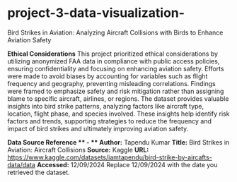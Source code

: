 # project-3-data-visualization-
Bird Strikes in Aviation: Analyzing Aircraft Collisions with Birds to Enhance Aviation Safety


**Ethical Considerations**
This project prioritized ethical considerations by utilizing anonymized FAA data in compliance with public access policies, ensuring confidentiality and focusing on enhancing aviation safety. Efforts were made to avoid biases by accounting for variables such as flight frequency and geography, preventing misleading correlations. Findings were framed to emphasize safety and risk mitigation rather than assigning blame to specific aircraft, airlines, or regions. The dataset provides valuable insights into bird strike patterns, analyzing factors like aircraft type, location, flight phase, and species involved. These insights help identify risk factors and trends, supporting strategies to reduce the frequency and impact of bird strikes and ultimately improving aviation safety.

**Data Source Reference ** - 
** Author:** Tapendu Kumar
**Title:** Bird Strikes in Aviation: Aircraft Collisions
**Source:** Kaggle
**URL:** https://www.kaggle.com/datasets/iamtapendu/bird-strike-by-aircafts-data/data
**Accessed:** 12/09/2024
Replace 12/09/2024 with the date you retrieved the dataset.

